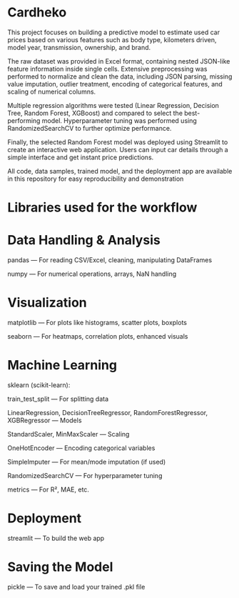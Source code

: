# Cardheko
This project focuses on building a predictive model to estimate used car prices based on various features such as body type, kilometers driven, model year, transmission, ownership, and brand.

The raw dataset was provided in Excel format, containing nested JSON-like feature information inside single cells. Extensive preprocessing was performed to normalize and clean the data, including JSON parsing, missing value imputation, outlier treatment, encoding of categorical features, and scaling of numerical columns.

Multiple regression algorithms were tested (Linear Regression, Decision Tree, Random Forest, XGBoost) and compared to select the best-performing model. Hyperparameter tuning was performed using RandomizedSearchCV to further optimize performance.

Finally, the selected Random Forest model was deployed using Streamlit to create an interactive web application. Users can input car details through a simple interface and get instant price predictions.

All code, data samples, trained model, and the deployment app are available in this repository for easy reproducibility and demonstration
# Libraries used for the workflow
# Data Handling & Analysis

pandas — For reading CSV/Excel, cleaning, manipulating DataFrames

numpy — For numerical operations, arrays, NaN handling
# Visualization

matplotlib — For plots like histograms, scatter plots, boxplots

seaborn — For heatmaps, correlation plots, enhanced visuals
# Machine Learning

sklearn (scikit-learn):

train_test_split — For splitting data

LinearRegression, DecisionTreeRegressor, RandomForestRegressor, XGBRegressor — Models

StandardScaler, MinMaxScaler — Scaling

OneHotEncoder — Encoding categorical variables

SimpleImputer — For mean/mode imputation (if used)

RandomizedSearchCV — For hyperparameter tuning

metrics — For R², MAE, etc.
# Deployment

streamlit — To build the web app
# Saving the Model

pickle — To save and load your trained .pkl file

